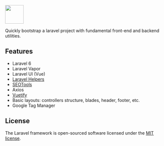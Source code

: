 <div><img src="https://www.moirei.com/img/logo.png" height="60"> </div>



Quickly bootstrap a laravel project with fundamental front-end and backend utilities.



## Features

* Laravel 6
* Laravel Vapor
* Laravel UI (Vue)
* [Laravel Helpers](https://github.com/laravel/helpers)
* [SEOTools](https://github.com/artesaos/seotools) 
* Axios
* [Vuetify](https://vuetifyjs.com/en/)
* Basic layouts: controllers structure, blades, header, footer, etc.
* Google Tag Manager



## License

The Laravel framework is open-sourced software licensed under the [MIT license](https://opensource.org/licenses/MIT).
